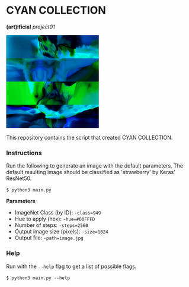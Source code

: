 # CYAN COLLECTION

**(art)ificial** *project01*

<img src="https://raw.githubusercontent.com/greentfrapp/artificial-01-cyan-collection/master/CYAN%20COLLECTION/all.jpg" width="250" alt="CYAN COLLECTION"></img>

This repository contains the script that created CYAN COLLECTION.

### Instructions

Run the following to generate an image with the default parameters. The default resulting image should be classified as 'strawberry' by Keras' ResNet50.

```
$ python3 main.py
```

**Parameters**

- ImageNet Class (by ID): `-class=949`
- Hue to apply (hex): `-hue=#00FFFD`
- Number of steps: `-steps=2560`
- Output image size (pixels): `-size=1024`
- Output file: `-path=image.jpg`

### Help

Run with the `--help` flag to get a list of possible flags.

```
$ python3 main.py --help
```

